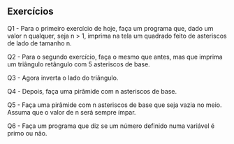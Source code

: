 ## Exercícios

Q1 - Para o primeiro exercício de hoje, faça um programa que, dado um valor n qualquer, seja n > 1, imprima na tela um quadrado feito de asteriscos de lado de tamanho n.

Q2 - Para o segundo exercício, faça o mesmo que antes, mas que imprima um triângulo retângulo com 5 asteriscos de base.

Q3 - Agora inverta o lado do triângulo. 

Q4 - Depois, faça uma pirâmide com n asteriscos de base.

Q5 - Faça uma pirâmide com n asteriscos de base que seja vazia no meio. Assuma que o valor de n será sempre ímpar.

Q6 - Faça um programa que diz se um número definido numa variável é primo ou não.
